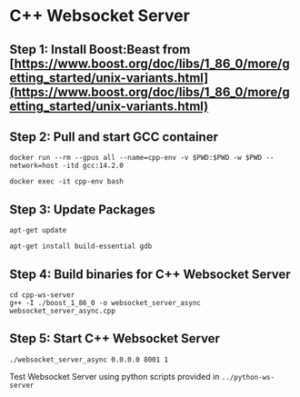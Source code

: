 # C++ Websocket Server

## Step 1: Install Boost:Beast from [https://www.boost.org/doc/libs/1_86_0/more/getting_started/unix-variants.html](https://www.boost.org/doc/libs/1_86_0/more/getting_started/unix-variants.html)

## Step 2: Pull and start GCC container
```
docker run --rm --gpus all --name=cpp-env -v $PWD:$PWD -w $PWD --network=host -itd gcc:14.2.0
```
```
docker exec -it cpp-env bash
```

## Step 3: Update Packages
```
apt-get update
```
```
apt-get install build-essential gdb
```

## Step 4: Build binaries for C++ Websocket Server
```
cd cpp-ws-server
g++ -I ./boost_1_86_0 -o websocket_server_async websocket_server_async.cpp
```

## Step 5: Start C++ Websocket Server
```
./websocket_server_async 0.0.0.0 8001 1
```
Test Websocket Server using python scripts provided in `../python-ws-server` 